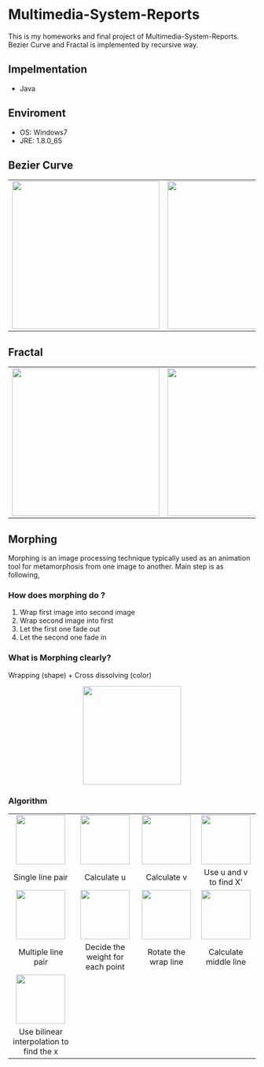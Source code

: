# Multimedia-System-Reports
This is my homeworks and final project of Multimedia-System-Reports. Bezier Curve and Fractal is implemented by recursive way.

## Impelmentation
+ Java

## Enviroment
+ OS: Windows7
+ JRE: 1.8.0_65

## Bezier Curve
<table>
  <tr>
    <td><img height="300" src="https://github.com/ChienKangLu/Multimedia-System-Reports/blob/master/Bezier%20Curve%20result/1.png" /></td>     <td><img height="300" src="https://github.com/ChienKangLu/Multimedia-System-Reports/blob/master/Bezier%20Curve%20result/2.png" /></td>
  </tr>
</table>

## Fractal
<table>
  <tr>
    <td><img height="300" src="https://github.com/ChienKangLu/Multimedia-System-Reports/blob/master/Fractal%20result/1.png" /></td>     <td><img height="300" src="https://github.com/ChienKangLu/Multimedia-System-Reports/blob/master/Fractal%20result/2.png" /></td>
  </tr>
</table>

## Morphing
Morphing is an image processing technique typically used as an animation tool for metamorphosis from one image to another. Main step is as following,
### How does morphing do ?
1. Wrap first image into second image
2. Wrap second image into first
3. Let the first one fade out
4. Let the second one fade in 
### What is Morphing clearly?
Wrapping (shape) + Cross dissolving (color)
<p align="center">
<img height="200" src="https://github.com/ChienKangLu/Multimedia-System-Reports/blob/master/Morphing%20img/1.png" />
</p>

### Algorithm
<p align="center">
<table>
  <tr align="center">
    <td><img height="100" src="https://github.com/ChienKangLu/Multimedia-System-Reports/blob/master/Morphing%20img/2.png" /></td>
    <td><img height="100" src="https://github.com/ChienKangLu/Multimedia-System-Reports/blob/master/Morphing%20img/3.png" /></td>
    <td><img height="100" src="https://github.com/ChienKangLu/Multimedia-System-Reports/blob/master/Morphing%20img/4.png" /></td>
    <td><img height="100" src="https://github.com/ChienKangLu/Multimedia-System-Reports/blob/master/Morphing%20img/5.png" /></td>
  </tr>
  <tr align="center">
    <td>Single line pair</td>
    <td>Calculate u</td>
    <td>Calculate v</td>
    <td>Use u and v to find  X’</td>
  </tr>
  <tr align="center">
    <td><img height="100" src="https://github.com/ChienKangLu/Multimedia-System-Reports/blob/master/Morphing%20img/6.png" /></td>
    <td><img height="100" src="https://github.com/ChienKangLu/Multimedia-System-Reports/blob/master/Morphing%20img/7.png" /></td>
    <td><img height="100" src="https://github.com/ChienKangLu/Multimedia-System-Reports/blob/master/Morphing%20img/8.png" /></td>
    <td><img height="100" src="https://github.com/ChienKangLu/Multimedia-System-Reports/blob/master/Morphing%20img/9.png" /></td>
  </tr>
  <tr align="center">
    <td>Multiple line pair</td>
    <td>Decide the weight  for each point</td>
    <td>Rotate the wrap line</td>
    <td>Calculate middle line</td>
  </tr>
  <tr align="center">
    <td><img height="100" src="https://github.com/ChienKangLu/Multimedia-System-Reports/blob/master/Morphing%20img/10.png" /></td>
  </tr>
  <tr align="center">
    <td>Use bilinear interpolation to find the x</td>
  </tr>
  
</table>
</p>




